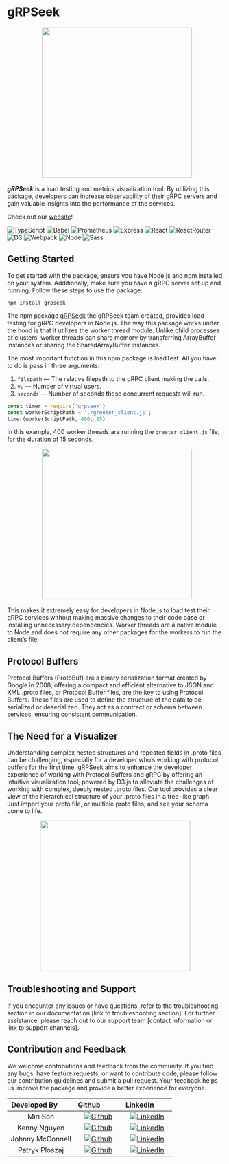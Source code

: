 # gRPSeek
<p align="center">
  <img width="350" src="https://miro.medium.com/v2/resize:fit:4800/format:webp/1*yV2VwgIPMJg59VlVx--Nlw.png"></img>
</p>

***gRPSeek*** is a load testing and metrics visualization tool. By utilizing this package, developers can increase observability of their gRPC servers and gain valuable insights into the performance of the services.

Check out our [website](https://www.grpseek.io/)!

![TypeScript](https://img.shields.io/badge/typescript-%23007ACC.svg?style=for-the-badge&logo=typescript&logoColor=white)
![Babel](https://img.shields.io/badge/Babel-F9DC3e?style=for-the-badge&logo=babel&logoColor=black)
![Prometheus](https://img.shields.io/badge/Prometheus-E6522C?style=for-the-badge&logo=Prometheus&logoColor=white)
![Express](https://img.shields.io/badge/Express.js-000000?style=for-the-badge&logo=express&logoColor=white)
![React](https://img.shields.io/badge/React-20232A?style=for-the-badge&logo=react&logoColor=61DAFB)
![ReactRouter](https://img.shields.io/badge/React_Router-CA4245?style=for-the-badge&logo=react-router&logoColor=white)
![D3](https://img.shields.io/badge/d3.js-F9A03C?style=for-the-badge&logo=d3.js&logoColor=white)
![Webpack](https://img.shields.io/badge/Webpack-8DD6F9?style=for-the-badge&logo=Webpack&logoColor=white)
![Node](https://img.shields.io/badge/Node.js-339933?style=for-the-badge&logo=nodedotjs&logoColor=white)
![Sass](https://img.shields.io/badge/Sass-CC6699?style=for-the-badge&logo=sass&logoColor=white)

## Getting Started 
To get started with the package, ensure you have Node.js and npm installed on your system. Additionally, make sure you have a gRPC server set up and running. Follow these steps to use the package:
```
npm install grpseek
```
The npm package [gRPSeek](https://www.npmjs.com/package/grpseek) the gRPSeek team created, provides load testing for gRPC developers in Node.js. The way this package works under the hood is that it utilizes the worker thread module. Unlike child processes or clusters, worker threads can share memory by transferring ArrayBuffer instances or sharing the SharedArrayBuffer instances.

The most important function in this npm package is loadTest. All you have to do is pass in three arguments:

1. `filepath` — The relative filepath to the gRPC client making the calls.
2. `vu` — Number of virtual users.
3. `seconds` — Number of seconds these concurrent requests will run.
```javascript
const timer = require('grpseek')
const workerScriptPath = './greeter_client.js';
timer(workerScriptPath, 400, 15)
```
In this example, 400 worker threads are running the `greeter_client.js` file, for the duration of 15 seconds.

<p align="center">
  <img width="350" src="https://miro.medium.com/v2/resize:fit:1400/format:webp/1*B6wjgQJ54aqVjGz2tkXYUA.jpeg"></img>
</p>



This makes it extremely easy for developers in Node.js to load test their gRPC services without making massive changes to their code base or installing unnecessary dependencies. Worker threads are a native module to Node and does not require any other packages for the workers to run the client’s file.

## Protocol Buffers
Protocol Buffers (ProtoBuf) are a binary serialization format created by Google in 2008, offering a compact and efficient alternative to JSON and XML .proto files, or Protocol Buffer files, are the key to using Protocol Buffers. These files are used to define the structure of the data to be serialized or deserialized. They act as a contract or schema between services, ensuring consistent communication.

## The Need for a Visualizer
Understanding complex nested structures and repeated fields in .proto files can be challenging, especially for a developer who’s working with protocol buffers for the first time. gRPSeek aims to enhance the developer experience of working with Protocol Buffers and gRPC by offering an intuitive visualization tool, powered by D3.js to alleviate the challenges of working with complex, deeply nested .proto files. Our tool provides a clear view of the hierarchical structure of your .proto files in a tree-like graph. Just import your proto file, or multiple proto files, and see your schema come to life.

<p align="center">
<img width="350" src="https://miro.medium.com/v2/resize:fit:1400/format:webp/1*hL5KLQVWXJjTKMeKByV0_Q.jpeg"></img>
</p>



## Troubleshooting and Support

If you encounter any issues or have questions, refer to the troubleshooting section in our documentation [link to troubleshooting section]. For further assistance, please reach out to our support team [contact information or link to support channels].



## Contribution and Feedback

We welcome contributions and feedback from the community. If you find any bugs, have feature requests, or want to contribute code, please follow our contribution guidelines and submit a pull request. Your feedback helps us improve the package and provide a better experience for everyone.

| Developed By       | Github          | LinkedIn        |
| :------------------: | :-------------: | :-------------: |
| Miri Son | [![Github](https://img.shields.io/badge/github-%23121011.svg?style=for-the-badge&logo=github&logoColor=white)](https://github.com/msoncsswe) | [![LinkedIn](https://img.shields.io/badge/LinkedIn-%230077B5.svg?logo=linkedin&logoColor=white)](https://www.linkedin.com/in/miri-son/) |
| Kenny Nguyen | [![Github](https://img.shields.io/badge/github-%23121011.svg?style=for-the-badge&logo=github&logoColor=white)](https://github.com/kennysghub) | [![LinkedIn](https://img.shields.io/badge/LinkedIn-%230077B5.svg?logo=linkedin&logoColor=white)](https://www.linkedin.com/in/kenknguyen/) |
| Johnny McConnell | [![Github](https://img.shields.io/badge/github-%23121011.svg?style=for-the-badge&logo=github&logoColor=white)](https://github.com/johncamilomcconnell) | [![LinkedIn](https://img.shields.io/badge/LinkedIn-%230077B5.svg?logo=linkedin&logoColor=white)](https://www.linkedin.com/in/john-camilo-mcconnell/) |
| Patryk Ploszaj| [![Github](https://img.shields.io/badge/github-%23121011.svg?style=for-the-badge&logo=github&logoColor=white)](https://github.com/pploszaj) | [![LinkedIn](https://img.shields.io/badge/LinkedIn-%230077B5.svg?logo=linkedin&logoColor=white)](https://www.linkedin.com/in/patryk-ploszaj07/) |